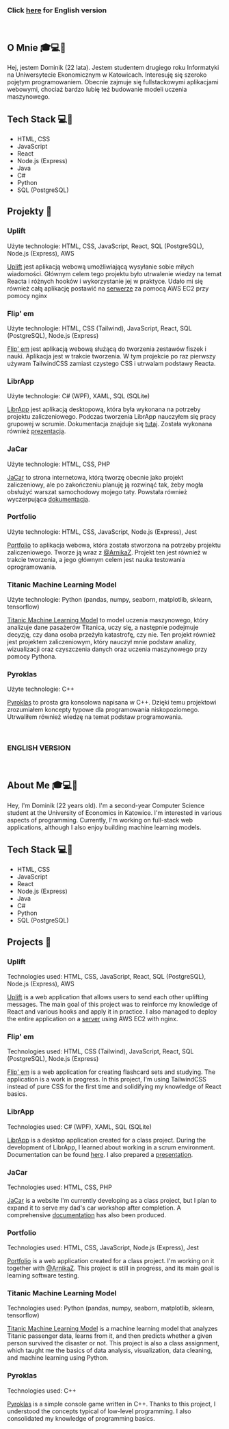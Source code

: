 ### Click [here](#eng-version) for English version

<br />

## O Mnie 🎓💻🤖
Hej, jestem Dominik (22 lata).
Jestem studentem drugiego roku Informatyki na Uniwersytecie Ekonomicznym w Katowicach. Interesuję się szeroko pojętym programowaniem. Obecnie zajmuje się fullstackowymi aplikacjami webowymi, chociaż bardzo lubię też budowanie modeli uczenia maszynowego.

## Tech Stack 💻🔧
- HTML, CSS
- JavaScript
- React
- Node.js (Express)
- Java
- C#
- Python
- SQL (PostgreSQL)

## Projekty 🚀

### Uplift
Użyte technologie: HTML, CSS, JavaScript, React, SQL (PostgreSQL), Node.js (Express), AWS

[Uplift](https://github.com/DominikZydek/uplift) jest aplikacją webową umożliwiającą wysyłanie sobie miłych wiadomości. Głównym celem tego projektu było utrwalenie wiedzy na temat Reacta i różnych hooków i wykorzystanie jej w praktyce. Udało mi się również całą aplikację postawić na [serwerze](ec2-16-171-29-224.eu-north-1.compute.amazonaws.com) za pomocą AWS EC2 przy pomocy nginx

### Flip' em
Użyte technologie: HTML, CSS (Tailwind), JavaScript, React, SQL (PostgreSQL), Node.js (Express)

[Flip' em](https://github.com/DominikZydek/flip-em) jest aplikacją webową służącą do tworzenia zestawów fiszek i nauki. Aplikacja jest w trakcie tworzenia. W tym projekcie po raz pierwszy używam TailwindCSS zamiast czystego CSS i utrwalam podstawy Reacta.

### LibrApp
Użyte technologie: C# (WPF), XAML, SQL (SQLite)

[LibrApp](https://github.com/DominikZydek/Librapp) jest aplikacją desktopową, która była wykonana na potrzeby projektu zaliczeniowego. Podczas tworzenia LibrApp nauczyłem się pracy grupowej w scrumie. Dokumentacja znajduje się [tutaj](https://dominikzydek.github.io/LibrAppDocs/). Została wykonana również [prezentacja](https://github.com/DominikZydek/DominikZydek/files/14977895/Librapp.pdf).

### JaCar
Użyte technologie: HTML, CSS, PHP

[JaCar](https://github.com/DominikZydek/jacar_project) to strona internetowa, którą tworzę obecnie jako projekt zaliczeniowy, ale po zakończeniu planuję ją rozwinąć tak, żeby mogła obsłużyć warszat samochodowy mojego taty. Powstała również wyczerpująca [dokumentacja](https://github.com/DominikZydek/jacar_project/blob/main/dokumentacja.docx).

### Portfolio
Użyte technologie: HTML, CSS, JavaScript, Node.js (Express), Jest

[Portfolio](https://github.com/ArnikaZ/Portfolio_project) to aplikacja webowa, która została stworzona na potrzeby projektu zaliczeniowego. Tworze ją wraz z [@ArnikaZ](https://github.com/ArnikaZ). Projekt ten jest również w trakcie tworzenia, a jego głównym celem jest nauka testowania oprogramowania.

### Titanic Machine Learning Model
Użyte technologie: Python (pandas, numpy, seaborn, matplotlib, sklearn, tensorflow)

[Titanic Machine Learning Model](https://gist.github.com/DominikZydek/0abd5e86a33039f4a2770dc47ab5bb44) to model uczenia maszynowego, który analizuje dane pasażerów Titanica, uczy się, a następnie podejmuje decyzję, czy dana osoba przeżyła katastrofę, czy nie. Ten projekt również jest projektem zaliczeniowym, który nauczył mnie podstaw analizy, wizualizacji oraz czyszczenia danych oraz uczenia maszynowego przy pomocy Pythona.

### Pyroklas
Użyte technologie: C++

[Pyroklas](https://github.com/DominikZydek/Pyroklas) to prosta gra konsolowa napisana w C++. Dzięki temu projektowi zrozumiałem koncepty typowe dla programowania niskopoziomego. Utrwaliłem również wiedzę na temat podstaw programowania. 

<br />

<a id="eng-version" name="eng-version"></a>
### ENGLISH VERSION

<br />

## About Me 🎓💻🤖
Hey, I'm Dominik (22 years old).
I'm a second-year Computer Science student at the University of Economics in Katowice. I'm interested in various aspects of programming. Currently, I'm working on full-stack web applications, although I also enjoy building machine learning models.

## Tech Stack 💻🔧
- HTML, CSS
- JavaScript
- React
- Node.js (Express)
- Java
- C#
- Python
- SQL (PostgreSQL)

## Projects 🚀

### Uplift
Technologies used: HTML, CSS, JavaScript, React, SQL (PostgreSQL), Node.js (Express), AWS

[Uplift](https://github.com/DominikZydek/uplift) is a web application that allows users to send each other uplifting messages. The main goal of this project was to reinforce my knowledge of React and various hooks and apply it in practice. I also managed to deploy the entire application on a [server](ec2-16-171-29-224.eu-north-1.compute.amazonaws.com) using AWS EC2 with nginx.

### Flip' em
Technologies used: HTML, CSS (Tailwind), JavaScript, React, SQL (PostgreSQL), Node.js (Express)

[Flip' em](https://github.com/DominikZydek/flip-em) is a web application for creating flashcard sets and studying. The application is a work in progress. In this project, I'm using TailwindCSS instead of pure CSS for the first time and solidifying my knowledge of React basics.

### LibrApp
Technologies used: C# (WPF), XAML, SQL (SQLite)

[LibrApp](https://github.com/DominikZydek/Librapp) is a desktop application created for a class project. During the development of LibrApp, I learned about working in a scrum environment. Documentation can be found [here](https://dominikzydek.github.io/LibrAppDocs/). I also prepared a [presentation](https://github.com/DominikZydek/DominikZydek/files/14977895/Librapp.pdf).

### JaCar
Technologies used: HTML, CSS, PHP

[JaCar](https://github.com/DominikZydek/jacar_project) is a website I'm currently developing as a class project, but I plan to expand it to serve my dad's car workshop after completion. A comprehensive [documentation](https://github.com/DominikZydek/jacar_project/blob/main/dokumentacja.docx) has also been produced.

### Portfolio
Technologies used: HTML, CSS, JavaScript, Node.js (Express), Jest

[Portfolio](https://github.com/ArnikaZ/Portfolio_project) is a web application created for a class project. I'm working on it together with [@ArnikaZ](https://github.com/ArnikaZ). This project is still in progress, and its main goal is learning software testing.

### Titanic Machine Learning Model
Technologies used: Python (pandas, numpy, seaborn, matplotlib, sklearn, tensorflow)

[Titanic Machine Learning Model](https://gist.github.com/DominikZydek/0abd5e86a33039f4a2770dc47ab5bb44) is a machine learning model that analyzes Titanic passenger data, learns from it, and then predicts whether a given person survived the disaster or not. This project is also a class assignment, which taught me the basics of data analysis, visualization, data cleaning, and machine learning using Python.

### Pyroklas
Technologies used: C++

[Pyroklas](https://github.com/DominikZydek/Pyroklas) is a simple console game written in C++. Thanks to this project, I understood the concepts typical of low-level programming. I also consolidated my knowledge of programming basics.
